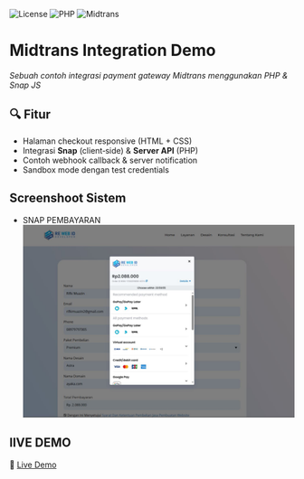 ![License](https://img.shields.io/badge/license-MIT-blue.svg)
![PHP](https://img.shields.io/badge/php-%3E%3D8.0-777bb4.svg)
![Midtrans](https://img.shields.io/badge/Midtrans-SNAP-orange.svg)

# Midtrans Integration Demo

_Sebuah contoh integrasi payment gateway Midtrans menggunakan PHP & Snap JS_

## 🔍 Fitur
- Halaman checkout responsive (HTML + CSS)
- Integrasi **Snap** (client‑side) & **Server API** (PHP)
- Contoh webhook callback & server notification
- Sandbox mode dengan test credentials

## Screenshoot Sistem 
- SNAP PEMBAYARAN
  ![Deskripsi alternatif](images/midtrans.JPG)

## lIVE DEMO 
🔗 [Live Demo](https://rewebid.com/tes/)
